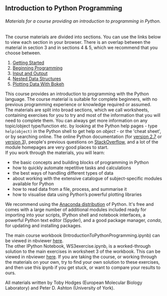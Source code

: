 ## Introduction to Python Programming
###### Materials for a course providing an introduction to programming in Python.

The course materials are divided into sections. You can use the links below to view each section in your browser. There is an overlap between the material in section 3 and in sections 4 & 5, which we recommend that you choose between. 

1. [Getting Started](http://nbviewer.ipython.org/github/tobyhodges/ITPP/blob/v2/1_GettingStarted.ipynb)
2. [Beginning Programming](http://nbviewer.ipython.org/github/tobyhodges/ITPP/blob/v2/BeginningProgramming.ipynb)
3. [Input and Output](http://nbviewer.ipython.org/github/tobyhodges/ITPP/blob/v2/3_InputAndOutputMPL.ipynb)
4. [Nested Data Structures](http://nbviewer.ipython.org/github/tobyhodges/ITPP/blob/v2/4_NestedDataStructures.ipynb)
5. [Plotting Data With Bokeh](http://nbviewer.ipython.org/github/tobyhodges/ITPP/blob/v2/5_PlottingDataWithBokeh.ipynb)

This course provides an introduction to programming with the Python language. The course material is suitable for complete beginners, with no previous programming experience or knowledge required or assumed.  
The materials are split into broad sections, which we call worksheets, containing exercises for you to try and most of the information that you will need to complete them. You can always get more information on any topic/object type/function etc. by looking at the Python help pages - type `help(object)` in the Python shell to get help on _object_ - or the 'cheat sheet', or by searching online. The online Python documentation (for [version 2.7](https://docs.python.org/2/) or [version 3](https://docs.python.org/3/)), people's previous questions on [StackOverflow](http://stackoverflow.com), and a lot of the module homepages are very good places to start.  
If you work through the materials, you will learn:
* the basic concepts and building blocks of programming in Python
* how to quickly automate repetitive tasks and calculations
* the best ways of handling different types of data
* about working with the extensive catalogue of subject-specific modules available for Python
* how to read data from a file, process, and summarise it
* how to visualise data using Python’s powerful plotting libraries

We recommend using the [Anaconda distribution](https://store.continuum.io/cshop/anaconda/) of Python. It's free and comes with a large number of additional modules included ready for importing into your scripts, IPython shell and notebook interfaces, a powerful Python text editor (Spyder), and a good package manager, _conda_, for updating and installing packages.   

The main course workbook (IntroductionToPythonProgramming.ipynb) can be viewed in nbviewer [here](http://nbviewer.ipython.org/github/tobyhodges/ITPP/blob/master/IntroductionToPythonProgramming.ipynb).  
The other IPython Notebook, WS3exercise.ipynb, is a worked-through solution to the main exercises in worksheet 3 of the workbook. This can be viewed in nbviewer [here](http://nbviewer.ipython.org/github/tobyhodges/ITPP/blob/v2/WS3exercise.ipynb). If you are taking the course, or working through the materials on your own, try to find your own solution to these exercises, and then use this ipynb if you get stuck, or want to compare your results to ours.

All materials written by Toby Hodges (European Molecular Biology Laboratory) and Peter D. Ashton (University of York).
